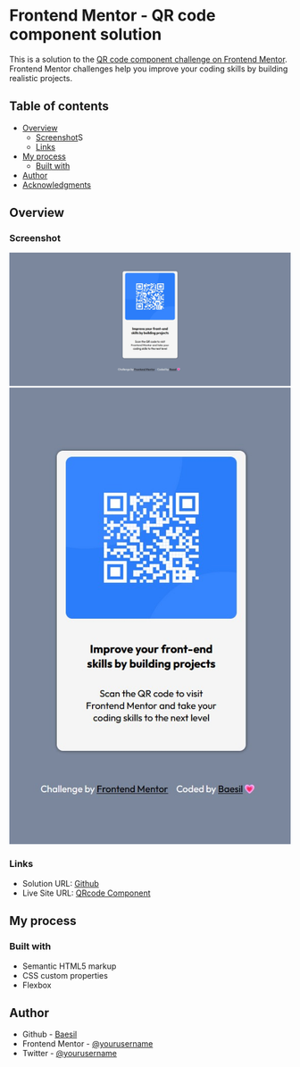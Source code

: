# Frontend Mentor - QR code component solution

This is a solution to the [QR code component challenge on Frontend Mentor](https://www.frontendmentor.io/challenges/qr-code-component-iux_sIO_H). Frontend Mentor challenges help you improve your coding skills by building realistic projects.

## Table of contents

- [Overview](#overview)
  - [Screenshot](#screenshot)S
  - [Links](#links)
- [My process](#my-process)
  - [Built with](#built-with)
- [Author](#author)
- [Acknowledgments](#acknowledgments)

## Overview

### Screenshot

![screenshot1](./screenshot/ss1.jpg)
![screenshot2](./screenshot/ss2.jpg)

### Links

- Solution URL: [Github](https://github.com/wandereskimo/QRcode-component)
- Live Site URL: [QRcode Component](https://your-live-site-url.com)

## My process

### Built with

- Semantic HTML5 markup
- CSS custom properties
- Flexbox

## Author

- Github - [Baesil](https://github.com/wandereskimo)
- Frontend Mentor - [@yourusername](https://www.frontendmentor.io/profile/yourusername)
- Twitter - [@yourusername](https://twitter.com/BaesilS)

